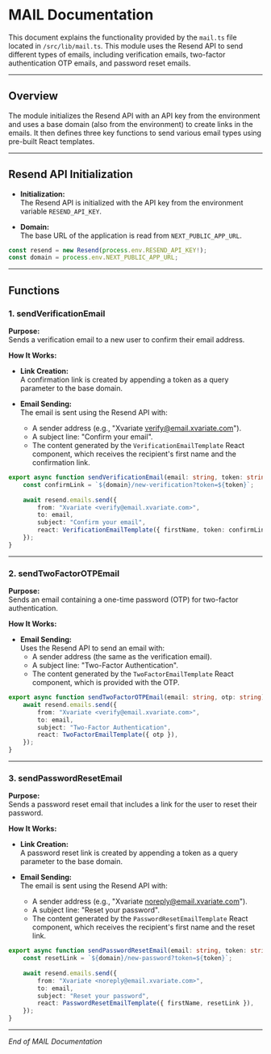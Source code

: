 # MAIL Documentation

This document explains the functionality provided by the `mail.ts` file located in `/src/lib/mail.ts`. This module uses the Resend API to send different types of emails, including verification emails, two-factor authentication OTP emails, and password reset emails.

---

## Overview

The module initializes the Resend API with an API key from the environment and uses a base domain (also from the environment) to create links in the emails. It then defines three key functions to send various email types using pre-built React templates.

---

## Resend API Initialization

- **Initialization:**  
  The Resend API is initialized with the API key from the environment variable `RESEND_API_KEY`.

- **Domain:**  
  The base URL of the application is read from `NEXT_PUBLIC_APP_URL`.

```typescript
const resend = new Resend(process.env.RESEND_API_KEY!);
const domain = process.env.NEXT_PUBLIC_APP_URL;
```

---

## Functions

### 1. sendVerificationEmail

**Purpose:**  
Sends a verification email to a new user to confirm their email address.

**How It Works:**

- **Link Creation:**  
  A confirmation link is created by appending a token as a query parameter to the base domain.
  
- **Email Sending:**  
  The email is sent using the Resend API with:
  - A sender address (e.g., "Xvariate <verify@email.xvariate.com>").
  - A subject line: "Confirm your email".
  - The content generated by the `VerificationEmailTemplate` React component, which receives the recipient's first name and the confirmation link.

```typescript
export async function sendVerificationEmail(email: string, token: string, firstName: string) {
    const confirmLink = `${domain}/new-verification?token=${token}`;
    
    await resend.emails.send({
        from: "Xvariate <verify@email.xvariate.com>",
        to: email,
        subject: "Confirm your email",
        react: VerificationEmailTemplate({ firstName, token: confirmLink }),
    });
}
```

---

### 2. sendTwoFactorOTPEmail

**Purpose:**  
Sends an email containing a one-time password (OTP) for two-factor authentication.

**How It Works:**

- **Email Sending:**  
  Uses the Resend API to send an email with:
  - A sender address (the same as the verification email).
  - A subject line: "Two-Factor Authentication".
  - The content generated by the `TwoFactorEmailTemplate` React component, which is provided with the OTP.

```typescript
export async function sendTwoFactorOTPEmail(email: string, otp: string) {
    await resend.emails.send({
        from: "Xvariate <verify@email.xvariate.com>",
        to: email,
        subject: "Two-Factor Authentication",
        react: TwoFactorEmailTemplate({ otp }),
    });
}
```

---

### 3. sendPasswordResetEmail

**Purpose:**  
Sends a password reset email that includes a link for the user to reset their password.

**How It Works:**

- **Link Creation:**  
  A password reset link is created by appending a token as a query parameter to the base domain.
  
- **Email Sending:**  
  The email is sent using the Resend API with:
  - A sender address (e.g., "Xvariate <noreply@email.xvariate.com>").
  - A subject line: "Reset your password".
  - The content generated by the `PasswordResetEmailTemplate` React component, which receives the recipient's first name and the reset link.

```typescript
export async function sendPasswordResetEmail(email: string, token: string, firstName: string) {
    const resetLink = `${domain}/new-password?token=${token}`;
    
    await resend.emails.send({
        from: "Xvariate <noreply@email.xvariate.com>",
        to: email,
        subject: "Reset your password",
        react: PasswordResetEmailTemplate({ firstName, resetLink }),
    });
}
```

---

*End of MAIL Documentation*